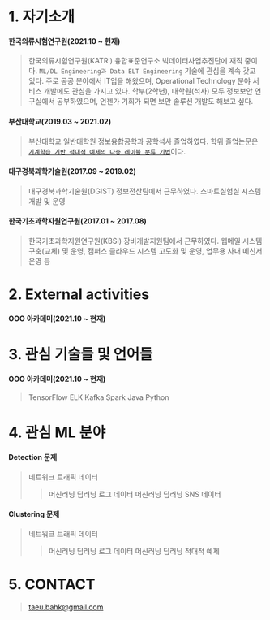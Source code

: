 # 1. 자기소개
#### 한국의류시험연구원(2021.10 ~ 현재)
> 한국의류시험연구원(KATRi) 융합표준연구소 빅데이터사업추진단에 재직 중이다.
> `ML/DL Engineering과 Data ELT Engineering` 기술에 관심을 계속 갖고 있다.
> 주로 공공 분야에서 IT업을 해왔으며, Operational Technology 분야 서비스 개발에도 관심을 가지고 있다.
> 학부(2학년), 대학원(석사) 모두 정보보안 연구실에서 공부하였으며, 언젠가 기회가 되면 보안 솔루션 개발도 해보고 싶다.
#### 부산대학교(2019.03 ~ 2021.02)
> 부산대학교 일반대학원 정보융합공학과 공학석사 졸업하였다.
> 학위 졸업논문은 [`기계학습 기반 적대적 예제의 다중 레이블 분류 기법`](http://www.riss.kr/search/detail/DetailView.do?p_mat_type=be54d9b8bc7cdb09&control_no=276486619396e823ffe0bdc3ef48d419)이다. </br>
#### 대구경북과학기술원(2017.09 ~ 2019.02)
> 대구경북과학기술원(DGIST) 정보전산팀에서 근무하였다.
> 스마트실험실 시스템 개발 및 운영
#### 한국기초과학지원연구원(2017.01 ~ 2017.08)
> 한국기초과학지원연구원(KBSI) 장비개발지원팀에서 근무하였다.
> 웹메일 시스템 구축(교체) 및 운영, 캠퍼스 클라우드 시스템 고도화 및 운영, 업무용 사내 메신저 운영 등


# 2. External activities
#### OOO 아카데미(2021.10 ~ 현재)
> 


# 3. 관심 기술들 및 언어들
#### OOO 아카데미(2021.10 ~ 현재)
> TensorFlow
> ELK
> Kafka
> Spark
> Java
> Python


# 4. 관심 ML 분야
#### Detection 문제
> 네트워크 트래픽 데이터
>> 머신러닝
>> 딥러닝
> 로그 데이터
>> 머신러닝
>> 딥러닝
> SNS 데이터
#### Clustering 문제
> 네트워크 트래픽 데이터
>> 머신러닝
>> 딥러닝
> 로그 데이터
>> 머신러닝
>> 딥러닝
> 적대적 예제


# 5. CONTACT
> taeu.bahk@gmail.com